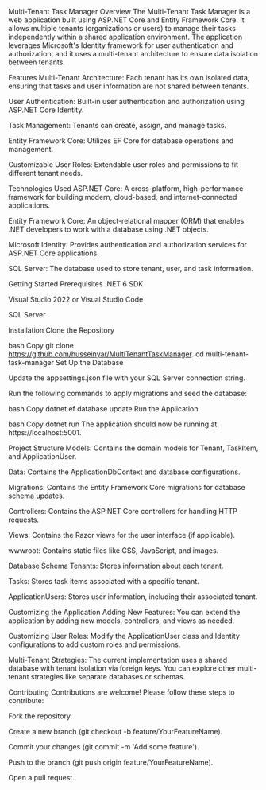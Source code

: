 Multi-Tenant Task Manager
Overview
The Multi-Tenant Task Manager is a web application built using ASP.NET Core and Entity Framework Core. It allows multiple tenants (organizations or users) to manage their tasks independently within a shared application environment. The application leverages Microsoft's Identity framework for user authentication and authorization, and it uses a multi-tenant architecture to ensure data isolation between tenants.

Features
Multi-Tenant Architecture: Each tenant has its own isolated data, ensuring that tasks and user information are not shared between tenants.

User Authentication: Built-in user authentication and authorization using ASP.NET Core Identity.

Task Management: Tenants can create, assign, and manage tasks.

Entity Framework Core: Utilizes EF Core for database operations and management.

Customizable User Roles: Extendable user roles and permissions to fit different tenant needs.

Technologies Used
ASP.NET Core: A cross-platform, high-performance framework for building modern, cloud-based, and internet-connected applications.

Entity Framework Core: An object-relational mapper (ORM) that enables .NET developers to work with a database using .NET objects.

Microsoft Identity: Provides authentication and authorization services for ASP.NET Core applications.

SQL Server: The database used to store tenant, user, and task information.

Getting Started
Prerequisites
.NET 6 SDK

Visual Studio 2022 or Visual Studio Code

SQL Server

Installation
Clone the Repository

bash
Copy
git clone https://github.com/husseinyar/MultiTenantTaskManager.
cd multi-tenant-task-manager
Set Up the Database

Update the appsettings.json file with your SQL Server connection string.

Run the following commands to apply migrations and seed the database:

bash
Copy
dotnet ef database update
Run the Application

bash
Copy
dotnet run
The application should now be running at https://localhost:5001.

Project Structure
Models: Contains the domain models for Tenant, TaskItem, and ApplicationUser.

Data: Contains the ApplicationDbContext and database configurations.

Migrations: Contains the Entity Framework Core migrations for database schema updates.

Controllers: Contains the ASP.NET Core controllers for handling HTTP requests.

Views: Contains the Razor views for the user interface (if applicable).

wwwroot: Contains static files like CSS, JavaScript, and images.

Database Schema
Tenants: Stores information about each tenant.

Tasks: Stores task items associated with a specific tenant.

ApplicationUsers: Stores user information, including their associated tenant.

Customizing the Application
Adding New Features: You can extend the application by adding new models, controllers, and views as needed.

Customizing User Roles: Modify the ApplicationUser class and Identity configurations to add custom roles and permissions.

Multi-Tenant Strategies: The current implementation uses a shared database with tenant isolation via foreign keys. You can explore other multi-tenant strategies like separate databases or schemas.

Contributing
Contributions are welcome! Please follow these steps to contribute:

Fork the repository.

Create a new branch (git checkout -b feature/YourFeatureName).

Commit your changes (git commit -m 'Add some feature').

Push to the branch (git push origin feature/YourFeatureName).

Open a pull request.
